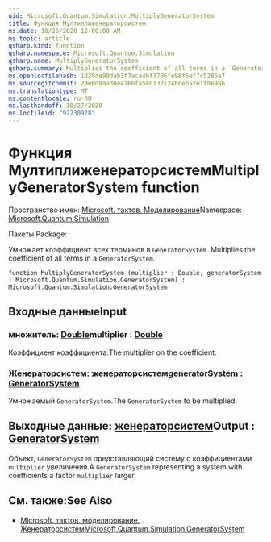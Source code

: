 ```yaml
---
uid: Microsoft.Quantum.Simulation.MultiplyGeneratorSystem
title: Функция Мултиплиженераторсистем
ms.date: 10/26/2020 12:00:00 AM
ms.topic: article
qsharp.kind: function
qsharp.namespace: Microsoft.Quantum.Simulation
qsharp.name: MultiplyGeneratorSystem
qsharp.summary: Multiplies the coefficient of all terms in a `GeneratorSystem`.
ms.openlocfilehash: 1d28de99dab3f7aca4bf3706fe98f5ef7c5286a7
ms.sourcegitcommit: 29e0d88a30e4166fa580132124b0eb57e1f0e986
ms.translationtype: MT
ms.contentlocale: ru-RU
ms.lasthandoff: 10/27/2020
ms.locfileid: "92730928"
---
```

# <a name="multiplygeneratorsystem-function"></a><span data-ttu-id="18a69-102">Функция Мултиплиженераторсистем</span><span class="sxs-lookup"><span data-stu-id="18a69-102">MultiplyGeneratorSystem function</span></span>

<span data-ttu-id="18a69-103">Пространство имен: [Microsoft. тактов. Моделирование](xref:Microsoft.Quantum.Simulation)</span><span class="sxs-lookup"><span data-stu-id="18a69-103">Namespace: [Microsoft.Quantum.Simulation](xref:Microsoft.Quantum.Simulation)</span></span>

<span data-ttu-id="18a69-104">Пакеты [](https://nuget.org/packages/)</span><span class="sxs-lookup"><span data-stu-id="18a69-104">Package: [](https://nuget.org/packages/)</span></span>


<span data-ttu-id="18a69-105">Умножает коэффициент всех терминов в `GeneratorSystem` .</span><span class="sxs-lookup"><span data-stu-id="18a69-105">Multiplies the coefficient of all terms in a `GeneratorSystem`.</span></span>

```qsharp
function MultiplyGeneratorSystem (multiplier : Double, generatorSystem : Microsoft.Quantum.Simulation.GeneratorSystem) : Microsoft.Quantum.Simulation.GeneratorSystem
```


## <a name="input"></a><span data-ttu-id="18a69-106">Входные данные</span><span class="sxs-lookup"><span data-stu-id="18a69-106">Input</span></span>

### <a name="multiplier--double"></a><span data-ttu-id="18a69-107">множитель: [Double](xref:microsoft.quantum.lang-ref.double)</span><span class="sxs-lookup"><span data-stu-id="18a69-107">multiplier : [Double](xref:microsoft.quantum.lang-ref.double)</span></span>

<span data-ttu-id="18a69-108">Коэффициент коэффициента.</span><span class="sxs-lookup"><span data-stu-id="18a69-108">The multiplier on the coefficient.</span></span>


### <a name="generatorsystem--generatorsystem"></a><span data-ttu-id="18a69-109">Женераторсистем: [женераторсистем](xref:Microsoft.Quantum.Simulation.GeneratorSystem)</span><span class="sxs-lookup"><span data-stu-id="18a69-109">generatorSystem : [GeneratorSystem](xref:Microsoft.Quantum.Simulation.GeneratorSystem)</span></span>

<span data-ttu-id="18a69-110">Умножаемый `GeneratorSystem`.</span><span class="sxs-lookup"><span data-stu-id="18a69-110">The `GeneratorSystem` to be multiplied.</span></span>



## <a name="output--generatorsystem"></a><span data-ttu-id="18a69-111">Выходные данные: [женераторсистем](xref:Microsoft.Quantum.Simulation.GeneratorSystem)</span><span class="sxs-lookup"><span data-stu-id="18a69-111">Output : [GeneratorSystem](xref:Microsoft.Quantum.Simulation.GeneratorSystem)</span></span>

<span data-ttu-id="18a69-112">Объект, `GeneratorSystem` представляющий систему с коэффициентами `multiplier` увеличения.</span><span class="sxs-lookup"><span data-stu-id="18a69-112">A `GeneratorSystem` representing a system with coefficients a factor `multiplier` larger.</span></span>

## <a name="see-also"></a><span data-ttu-id="18a69-113">См. также:</span><span class="sxs-lookup"><span data-stu-id="18a69-113">See Also</span></span>

- [<span data-ttu-id="18a69-114">Microsoft. тактов. моделирование. Женераторсистем</span><span class="sxs-lookup"><span data-stu-id="18a69-114">Microsoft.Quantum.Simulation.GeneratorSystem</span></span>](xref:Microsoft.Quantum.Simulation.GeneratorSystem)
